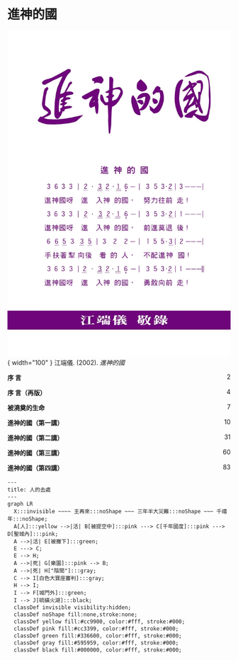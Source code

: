 # 進神的國
![](../images/進神的國.webp){ width="100" }
江端儀. (2002). *進神的國*

**序 言** <span style="float: right;">2</span>

**序 言（再版）** <span style="float: right;">4</span>

**被澆奠的生命** <span style="float: right;">7</span>

**進神的國（第一講）** <span style="float: right;">10</span>

**進神的國（第二講）** <span style="float: right;">31</span>

**進神的國（第三講）** <span style="float: right;">60</span>

**進神的國（第四講）** <span style="float: right;">83</span>

``` mermaid
---
title: 人的去處
---
graph LR
  X:::invisible ~~~~ 主再來:::noShape ~~~ 三年半大災難:::noShape ~~~ 千禧年:::noShape;
  A[人]:::yellow -->|活| B[被提空中]:::pink ---> C[千年國度]:::pink ---> D[聖城內]:::pink;
  A -->|活| E[被撇下]:::green;
  E ---> C;
  E --> H;
  A -->|死| G[樂園]:::pink --> B;
  A -->|死| H["陰間"]:::gray;
  C --> I[白色大寶座審判]:::gray;
  H --> I;
  I --> F[城門外]:::green;
  I --> J[硫磺火湖]:::black;
  classDef invisible visibility:hidden;
  classDef noShape fill:none,stroke:none;
  classDef yellow fill:#cc9900, color:#fff, stroke:#000;
  classDef pink fill:#cc3399, color:#fff, stroke:#000;
  classDef green fill:#336600, color:#fff, stroke:#000;
  classDef gray fill:#595959, color:#fff, stroke:#000;
  classDef black fill:#000000, color:#fff, stroke:#000;
```
